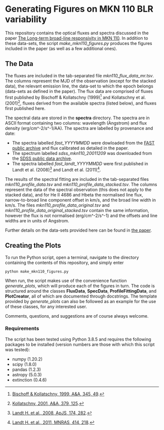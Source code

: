 # Generating Figures on MKN 110 BLR variability

This repository contains the optical fluxes and spectra discussed in the paper [The Long-term broad-line responsivity in MKN 110](https://arxiv.org/abs/2212.00684). In addition to these data-sets, the script *make_mkn110_figures.py* produces the figures included in the paper (as well as a few additional ones).

## The Data

The fluxes are included in the tab-separated file *mkn110_flux_data_mr.tsv*. The columns represent the MJD of the observation (except for the stacked data), the relevant emission line, the data-set to which the epoch belongs (data-sets as defined in the paper). The flux data are comprised of fluxes first published by Bischoff & Kollatschny (1999)[^1] and Kollatschny et al. (2001)[^2], fluxes derived from the available spectra (listed below), and fluxes first published here.

The spectral data are stored in the **spectra** directory. The spectra are in ASCII format containing two columns: wavelength (Angstrom) and flux density (erg/cm^-2/s^-1/AA). The spectra are labelled by provenance and date:
- The spectra labelled *fast_YYYYMMDD* were dowloaded from the [FAST public archive](http://tdc-www.harvard.edu/instruments/fast/) and flux calibrated as detailed in the paper.
- The spectrum labelled *sdss_mkn110_20011209* was downloaded from the [SDSS public data archive](https://dr16.sdss.org/optical/spectrum/search).
- The spectra labelled *fast_landt_YYYYMMDD* were first published in Landt et al. (2008)[^3] and Landt et al. (2011)[^4].

The results of the spectral fitting are included in the tab-separated files *mkn110_profile_data.tsv* and *mkn110_profile_data_stacked.tsv*. The columns represent the data of the spectral observation (this does not apply to the stacked data), and for He II 4686 and Hbeta the normalised line flux, narrow-to-broad line component offset in km/s, and the broad line width in km/s. The files *mkn110_profile_data_original.tsv* and *mkn110_profile_data_original_stacked.tsv* contain the same information, however the flux is not normalised (erg/cm^-2/s^-1) and the offsets and line widths are in units of Angstrom.

Further details on the data-sets provided here can be found in [the paper](https://arxiv.org/abs/2212.00684).

## Creating the Plots

To run the Python script, open a terminal, navigate to the directory containing the contents of this repository, and simply enter
```
python make_mkn110_figures.py
```

When run, the script makes use of the convenience function *generate_plots*, which will produce each of the figures in turn. The code is structured around the classes **FluxData**, **SpecData**, **ProfileFittingData**, and **PlotCreator**, all of which are documented through docstrings. The template provided by *generate_plots* can also be followed as an example for the use of these classes, for any interested user. 

Comments, questions, and suggestions are of course always welcome.

### Requirements

The script has been tested using Python 3.8.5 and requires the following packages to be installed (version numbers are those with which this script was tested):
- numpy (1.20.2)
- scipy (1.8.0)
- pandas (1.2.3)
- astropy (5.0.3)
- extinction (0.4.6)

[^1]: [Bischoff & Kollatschny, 1999, A&A, 345, 49](https://ui.adsabs.harvard.edu/abs/1999A%26A...345...49B/abstract).
[^2]: [Kollatschny, 2001, A&A, 379, 125](https://ui.adsabs.harvard.edu/abs/2001A%26A...379..125K/abstract).
[^3]: [Landt H. et al., 2008, ApJS, 174, 282](https://ui.adsabs.harvard.edu/abs/2008ApJS..174..282L/abstract).
[^4]: [Landt H. et al., 2011, MNRAS, 414, 218](https://ui.adsabs.harvard.edu/abs/2011MNRAS.414..218L/abstract).

